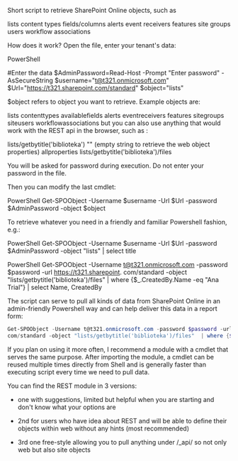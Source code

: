 Short script to retrieve SharePoint Online objects, such as

lists
content types
fields/columns
alerts
event receivers
features
site groups
users
workflow associations 
 

 

How does it work?
Open the file, enter your tenant's data:

 

PowerShell
  
#Enter the data 
$AdminPassword=Read-Host -Prompt "Enter password" -AsSecureString 
$username="t@t321.onmicrosoft.com" 
$Url="https://t321.sharepoint.com/standard" 
$object="lists" 
 
 

$object refers to object you want to retrieve. Example objects are:

lists
contenttypes
availablefields
alerts
eventreceivers
features
sitegroups
siteusers
workflowassociations 
but you can also use anything that would work with the REST api in the browser, such as :

lists/getbytitle('biblioteka')
""  (empty string to retrieve the web object properties)
allproperties
lists/getbytitle('biblioteka')/files
 

You will be asked for password during execution. Do not enter your password in the file. 

 

Then you can modify the last cmdlet:

 

PowerShell
Get-SPOObject -Username $username -Url $Url -password $AdminPassword -object $object 
 
 

To retrieve whatever you need in a friendly and familiar Powershell fashion, e.g.:

 

PowerShell
Get-SPOObject -Username $username -Url $Url -password $AdminPassword -object "lists" | select title
 
PowerShell
Get-SPOObject -Username t@t321.onmicrosoft.com -password $password -url https://t321.sharepoint. 
com/standard -object "lists/getbytitle('biblioteka')/files"  | where {$_.CreatedBy.Name -eq "Ana Trial"} | select Name, 
CreatedBy
 
 

 

The script can serve to pull all kinds of data from SharePoint Online in an admin-friendly Powershell way and can help deliver this data in a report form:

 

```PowerShell
Get-SPOObject -Username t@t321.onmicrosoft.com -password $password -url https://t321.sharepoint. 
com/standard -object "lists/getbytitle('biblioteka')/files"  | where {$_.CreatedBy.Name -eq "Ana Trial"} | export-csv c:\MyReport.csv
``` 
 

 

 

If you plan on using it more often, I recommend a module with a cmdlet that serves the same purpose. After importing the module, a cmdlet can be reused multiple times directly from Shell and is generally faster than executing script every time we need to pull data.

You can find the REST module in 3 versions:

- one with suggestions, limited but helpful when you are starting and don't know what your options are

- 2nd for users who have idea about REST and will be able to define their objects within web without any hints (most recommended)

- 3rd one free-style allowing you to pull anything under /_api/ so not only web but also site objects  

 

 
